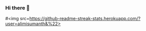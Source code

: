 ### Hi there 👋
#<img src=https://github-readme-streak-stats.herokuapp.com/?user=alimisumanth&%22>

 
  
<!--
**alimisumanth/alimisumanth** is a ✨ _special_ ✨ repository because its `README.md` (this file) appears on your GitHub profile.

Here are some ideas to get you started:

- 🔭 I’m currently working on ...
- 🌱 I’m currently learning ...
- 👯 I’m looking to collaborate on ...
- 🤔 I’m looking for help with ...
- 💬 Ask me about ...
- 📫 How to reach me: ...
- 😄 Pronouns: ...
- ⚡ Fun fact: ...

![](https://komarev.com/ghpvc/?username=alimisumanth&label=PROFILE+VIEWS)
-->
